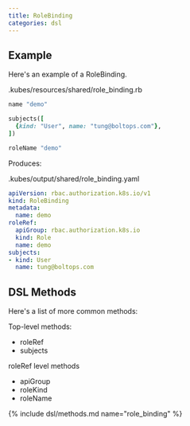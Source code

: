 ```yaml
---
title: RoleBinding
categories: dsl
---
```


## Example

Here's an example of a RoleBinding.

.kubes/resources/shared/role_binding.rb

```ruby
name "demo"

subjects([
  {kind: "User", name: "tung@boltops.com"},
])

roleName "demo"
```

Produces:

.kubes/output/shared/role_binding.yaml

```yaml
apiVersion: rbac.authorization.k8s.io/v1
kind: RoleBinding
metadata:
  name: demo
roleRef:
  apiGroup: rbac.authorization.k8s.io
  kind: Role
  name: demo
subjects:
- kind: User
  name: tung@boltops.com
```

## DSL Methods

Here's a list of more common methods:

Top-level methods:

* roleRef
* subjects

roleRef level methods

* apiGroup
* roleKind
* roleName

{% include dsl/methods.md name="role_binding" %}
